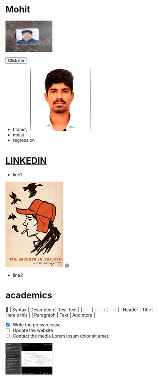# Mohit                                                                            

<img src="https://github.com/mohitkkr/Mohit/blob/master/images/WhatsApp%20Image%202020-06-29%20at%2011.38.12%20PM%20(1).jpeg" width="150" height="100" />

<button name="button" onclick="http://www.google.com">Click me</button>
+ titanic\                         ![](0.jpg)
+ mnist
+ regression
# [LINKEDIN](https://www.linkedin.com/in/mohit-kaushik-115829160)
+ line1

![](hc.jpg)
:sweat_smile:

+ line2
# academics
:light_rail:
| Syntax      | Description | Test Text     |
| :---        |    :----:   |          ---: |
| Header      | Title       | Here's this   |
| Paragraph   | Text        | And more      |
- [x] Write the press release
- [ ] Update the website
- [ ] Contact the media
Lorem ipsum dolor sit amet.

<img src="https://github.com/mohitkkr/Mohit/blob/master/images/Screenshot%20(2).png"
	title="A cute kitten" width="150" height="100" />
